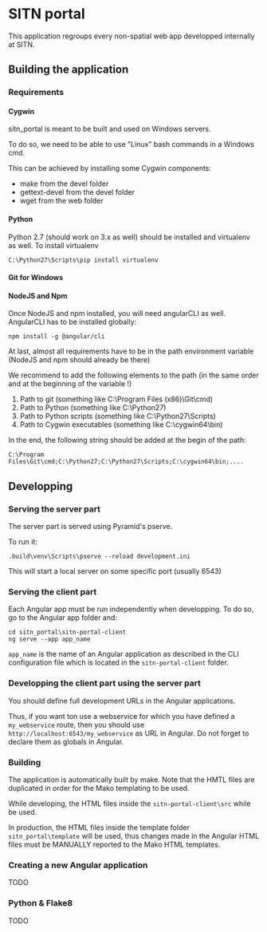 # SITN portal

This application regroups every non-spatial web app developped
internally at SITN.

## Building the application

### Requirements

#### Cygwin

sitn_portal is meant to be built and used on Windows servers.

To do so, we need to be able to use "Linux" bash commands in a Windows cmd.

This can be achieved by installing some Cygwin components:

- make from the devel folder
- gettext-devel from the devel folder
- wget from the web folder

#### Python

Python 2.7 (should work on 3.x as well) should be installed and virtualenv as well.
To install virtualenv

    C:\Python27\Scripts\pip install virtualenv

#### Git for Windows
#### NodeJS and Npm

Once NodeJS and npm installed, you will need angularCLI as well. AngularCLI
has to be installed globally:

    npm install -g @angular/cli

At last, almost all requirements have to be in the path environment variable
(NodeJS and npm should already be there)

We recommend to add the following elements to the path (in the same order
and at the beginning of the variable !)

1. Path to git (something like C:\Program Files (x86)\Git\cmd)
2. Path to Python (something like C:\Python27)
3. Path to Python scripts (something like C:\Python27\Scripts)
4. Path to Cygwin executables (something like C:\cygwin64\bin)

In the end, the following string should be added at the begin of the path:

    C:\Program Files\Git\cmd;C:\Python27;C:\Python27\Scripts;C:\cygwin64\bin;....

## Developping

### Serving the server part

The server part is served using Pyramid's pserve.

To run it:

    .build\venv\Scripts\pserve --reload development.ini

This will start a local server on some specific port (usually 6543)

### Serving the client part

Each Angular app must be run independently when developping. To do so, go
to the Angular app folder and:

    cd sitn_portal\sitn-portal-client
    ng serve --app app_name

`app_name` is the name of an Angular application as described in the CLI
configuration file which is located in the `sitn-portal-client` folder.

### Developping the client part using the server part

You should define full development URLs in the Angular applications.

Thus, if you want ton use a webservice for which you have defined a
`my_webservice` route, then you should use
`http://localhost:6543/my_webservice` as URL in Angular. Do not forget
to declare them as globals in Angular.

### Building

The application is automatically built by make. Note that the HMTL files are
duplicated in order for the Mako templating to be used.

While developing, the HTML files inside the `sitn-portal-client\src` while
be used.

In production, the HTML files inside the template folder `sitn_portal\template`
will be used, thus changes made in the Angular HTML files must be MANUALLY
reported to the Mako HTML templates.

### Creating a new Angular application

TODO

### Python & Flake8

TODO
